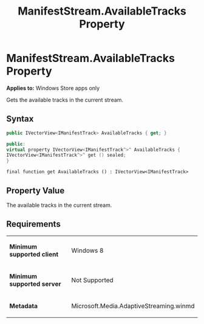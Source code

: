 ﻿---
title: ManifestStream.AvailableTracks Property
TOCTitle: AvailableTracks Property
ms:assetid: 9cd8b94c-363d-4683-ba41-2c095d577331
ms:mtpsurl: https://msdn.microsoft.com/en-us/library/JJ822793(v=VS.90)
ms:contentKeyID: 50079547
ms.date: 11/19/2012
mtps_version: v=VS.90
dev_langs:
- csharp
- c++
- jscript
---

# ManifestStream.AvailableTracks Property

**Applies to:** Windows Store apps only

Gets the available tracks in the current stream.

## Syntax

``` csharp
public IVectorView<IManifestTrack> AvailableTracks { get; }
```

``` c++
public:
virtual property IVectorView<IManifestTrack^>^ AvailableTracks {
IVectorView<IManifestTrack^>^ get () sealed;
}
```

``` jscript
final function get AvailableTracks () : IVectorView<IManifestTrack>
```

## Property Value

The available tracks in the current stream.

## Requirements

<table>
<colgroup>
<col style="width: 50%" />
<col style="width: 50%" />
</colgroup>
<tbody>
<tr class="odd">
<td><p><strong>Minimum supported client</strong></p></td>
<td><p>Windows 8</p></td>
</tr>
<tr class="even">
<td><p><strong>Minimum supported server</strong></p></td>
<td><p>Not Supported</p></td>
</tr>
<tr class="odd">
<td><p><strong>Metadata</strong></p></td>
<td><p>Microsoft.Media.AdaptiveStreaming.winmd</p></td>
</tr>
</tbody>
</table>

